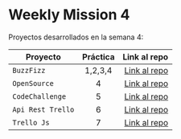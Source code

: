 # Weekly Mission 4
Proyectos desarrollados en la semana 4:

| Proyecto | Práctica | Link al repo |
| ------------- |:-------------:| -----:|
|`BuzzFizz`|1,2,3,4|[Link al repo](https://github.com/victor-gp99/buzzfizz.git)|
|`OpenSource`|4|[Link al repo](https://github.com/visualpartnership/fizzbuzz/pull/155)|
|`CodeChallenge`|5|[Link al repo](https://github.com/victor-gp99/CodeChallenge.git)|
|`Api Rest Trello`|6|[Link al repo](https://github.com/victor-gp99)|
|`Trello Js`|7|[Link al repo](https://github.com/victor-gp99)|